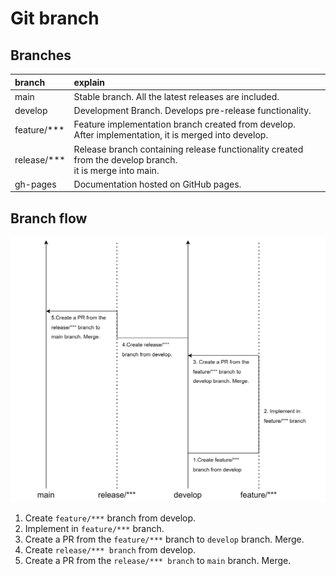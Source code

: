 # Git branch

## Branches

|branch|explain|
|:--|:--|
|main|Stable branch. All the latest releases are included.|
|develop|Development Branch. Develops pre-release functionality.|
|feature/***|Feature implementation branch created from develop. <br>After implementation, it is merged into develop.|
|release/***|Release branch containing release functionality created from the develop branch. <br>it is merge into main.|
|gh-pages|Documentation hosted on GitHub pages.|

## Branch flow

![](image_0.png)

1. Create `feature/***` branch from develop.
1. Implement in `feature/***` branch.
1. Create a PR from the `feature/***` branch to `develop` branch. Merge.
1. Create `release/*** branch` from develop.
1. Create a PR from the `release/*** branch` to `main` branch. Merge.
<br>
<br>
<br>
<br>
<br>

    